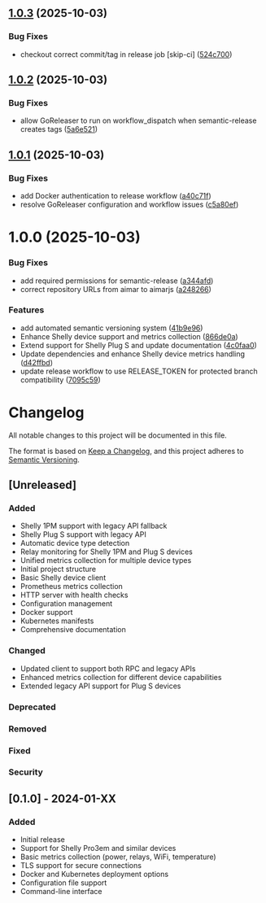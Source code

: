 ## [1.0.3](https://github.com/aimarjs/shelly-prometheus-exporter/compare/v1.0.2...v1.0.3) (2025-10-03)


### Bug Fixes

* checkout correct commit/tag in release job [skip-ci] ([524c700](https://github.com/aimarjs/shelly-prometheus-exporter/commit/524c7009d5ad1c7cbe17da5a4ab413a86a444be6))

## [1.0.2](https://github.com/aimarjs/shelly-prometheus-exporter/compare/v1.0.1...v1.0.2) (2025-10-03)


### Bug Fixes

* allow GoReleaser to run on workflow_dispatch when semantic-release creates tags ([5a6e521](https://github.com/aimarjs/shelly-prometheus-exporter/commit/5a6e521ce9454d47d5e776ab67230efae988149b))

## [1.0.1](https://github.com/aimarjs/shelly-prometheus-exporter/compare/v1.0.0...v1.0.1) (2025-10-03)


### Bug Fixes

* add Docker authentication to release workflow ([a40c71f](https://github.com/aimarjs/shelly-prometheus-exporter/commit/a40c71fcd7436ac159909c9915ac397c9084e863))
* resolve GoReleaser configuration and workflow issues ([c5a80ef](https://github.com/aimarjs/shelly-prometheus-exporter/commit/c5a80ef9090d2955622e2a8a227d654e35b1cb0d))

# 1.0.0 (2025-10-03)


### Bug Fixes

* add required permissions for semantic-release ([a344afd](https://github.com/aimarjs/shelly-prometheus-exporter/commit/a344afd0c98f4f6b7b0f686a5b3ba4a9bbbbe1a2))
* correct repository URLs from aimar to aimarjs ([a248266](https://github.com/aimarjs/shelly-prometheus-exporter/commit/a24826618db3d2a365da3428d742db6749be708f))


### Features

* add automated semantic versioning system ([41b9e96](https://github.com/aimarjs/shelly-prometheus-exporter/commit/41b9e96bddfc87154d979f5073596367876c4247))
* Enhance Shelly device support and metrics collection ([866de0a](https://github.com/aimarjs/shelly-prometheus-exporter/commit/866de0aac002db2593532d77c4ff60bae202f963))
* Extend support for Shelly Plug S and update documentation ([4c0faa0](https://github.com/aimarjs/shelly-prometheus-exporter/commit/4c0faa06ac2e1b143796459b669c74e18bc3459b))
* Update dependencies and enhance Shelly device metrics handling ([d42ffbd](https://github.com/aimarjs/shelly-prometheus-exporter/commit/d42ffbda08542890b708ba9b0bffd29136021bdf))
* update release workflow to use RELEASE_TOKEN for protected branch compatibility ([7095c59](https://github.com/aimarjs/shelly-prometheus-exporter/commit/7095c59ccc286ef797f157aa571a43750aee0604))

# Changelog

All notable changes to this project will be documented in this file.

The format is based on [Keep a Changelog](https://keepachangelog.com/en/1.0.0/),
and this project adheres to [Semantic Versioning](https://semver.org/spec/v2.0.0.html).

## [Unreleased]

### Added

- Shelly 1PM support with legacy API fallback
- Shelly Plug S support with legacy API
- Automatic device type detection
- Relay monitoring for Shelly 1PM and Plug S devices
- Unified metrics collection for multiple device types
- Initial project structure
- Basic Shelly device client
- Prometheus metrics collection
- HTTP server with health checks
- Configuration management
- Docker support
- Kubernetes manifests
- Comprehensive documentation

### Changed

- Updated client to support both RPC and legacy APIs
- Enhanced metrics collection for different device capabilities
- Extended legacy API support for Plug S devices

### Deprecated

### Removed

### Fixed

### Security

## [0.1.0] - 2024-01-XX

### Added

- Initial release
- Support for Shelly Pro3em and similar devices
- Basic metrics collection (power, relays, WiFi, temperature)
- TLS support for secure connections
- Docker and Kubernetes deployment options
- Configuration file support
- Command-line interface

